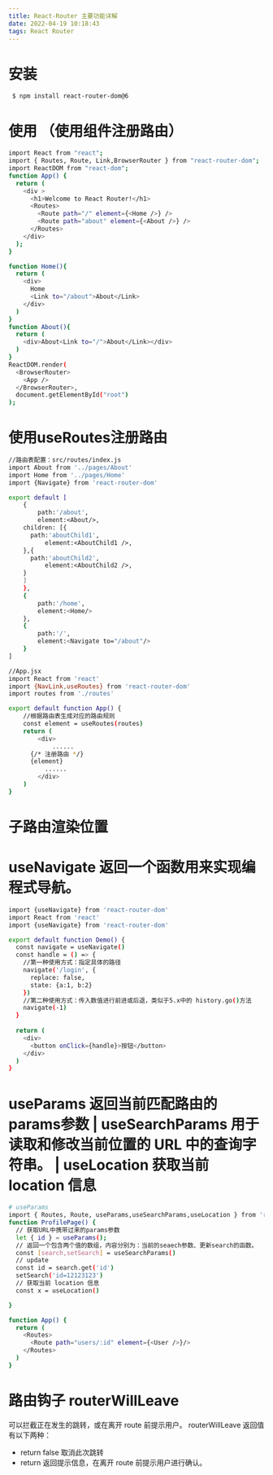 ```yaml
---
title: React-Router 主要功能详解
date: 2022-04-19 10:18:43
tags: React Router
---
```


# 安装
` $ npm install react-router-dom@6`

# 使用 （使用组件注册路由）
``` bash 
import React from "react";
import { Routes, Route, Link,BrowserRouter } from "react-router-dom";
import ReactDOM from "react-dom";
function App() {
  return (
    <div >
      <h1>Welcome to React Router!</h1>
      <Routes>
        <Route path="/" element={<Home />} />
        <Route path="about" element={<About />} />
      </Routes>
    </div>
  );
}

function Home(){
  return (
    <div>
      Home
      <Link to="/about">About</Link>
    </div>
  )
}
function About(){
  return (
    <div>About<Link to="/">About</Link></div>
  )
}
ReactDOM.render(
  <BrowserRouter>
    <App />
  </BrowserRouter>,
  document.getElementById("root")
);

```

# 使用useRoutes注册路由
``` bash 
//路由表配置：src/routes/index.js
import About from '../pages/About'
import Home from '../pages/Home'
import {Navigate} from 'react-router-dom'

export default [
	{
		path:'/about',
		element:<About/>,
    children: [{
      path:'aboutChild1',
		  element:<AboutChild1 />,
    },{
      path:'aboutChild2',
		  element:<AboutChild2 />,
    }
    ]
	},
	{
		path:'/home',
		element:<Home/>
	},
	{
		path:'/',
		element:<Navigate to="/about"/>
	}
]

//App.jsx
import React from 'react'
import {NavLink,useRoutes} from 'react-router-dom'
import routes from './routes'

export default function App() {
	//根据路由表生成对应的路由规则
	const element = useRoutes(routes)
	return (
		<div>
			......
      {/* 注册路由 */}
      {element}
		  ......
		</div>
	)
}

```
# <Outlet> 子路由渲染位置

# useNavigate 返回一个函数用来实现编程式导航。
``` bash 
import {useNavigate} from 'react-router-dom'
import React from 'react'
import {useNavigate} from 'react-router-dom'

export default function Demo() {
  const navigate = useNavigate()
  const handle = () => {
    //第一种使用方式：指定具体的路径
    navigate('/login', {
      replace: false,
      state: {a:1, b:2}
    }) 
    //第二种使用方式：传入数值进行前进或后退，类似于5.x中的 history.go()方法
    navigate(-1)
  }
  
  return (
    <div>
      <button onClick={handle}>按钮</button>
    </div>
  )
}

```
# useParams 返回当前匹配路由的params参数 | useSearchParams 用于读取和修改当前位置的 URL 中的查询字符串。 | useLocation 获取当前 location 信息
``` bash 
# useParams
import { Routes, Route, useParams,useSearchParams,useLocation } from 'react-router-dom';
function ProfilePage() {
  // 获取URL中携带过来的params参数
  let { id } = useParams();
  // 返回一个包含两个值的数组，内容分别为：当前的seaech参数、更新search的函数。
  const [search,setSearch] = useSearchParams()
  // update
  const id = search.get('id')
  setSearch('id=12123123') 
  // 获取当前 location 信息
  const x = useLocation()

}

function App() {
  return (
    <Routes>
      <Route path="users/:id" element={<User />}/>
    </Routes>
  )
}

```
# 路由钩子 routerWillLeave 
可以拦截正在发生的跳转，或在离开 route 前提示用户。
routerWillLeave 返回值有以下两种：
* return false 取消此次跳转
* return 返回提示信息，在离开 route 前提示用户进行确认。



